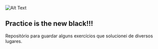 ![Alt Text](https://media.giphy.com/media/3ornk8qaF9ytl9zmY8/giphy.gif)

## Practice is the new black!!!

Repositório para guardar alguns exercícios que solucionei de diversos lugares.
